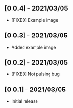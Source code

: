 ## [0.0.4] - 2021/03/05

  * [FIXED] Example image

## [0.0.3] - 2021/03/05

  * Added example image

## [0.0.2] - 2021/03/05

  * [FIXED] Not pulsing bug

## [0.0.1] - 2021/03/05

  * Initial release

